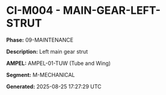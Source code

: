 # CI-M004 - MAIN-GEAR-LEFT-STRUT

**Phase:** 09-MAINTENANCE

**Description:** Left main gear strut

**AMPEL:** AMPEL-01-TUW (Tube and Wing)

**Segment:** M-MECHANICAL

**Generated:** 2025-08-25 17:27:29 UTC
